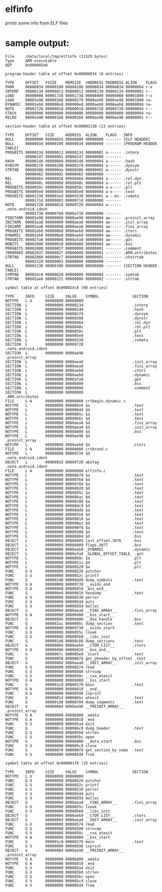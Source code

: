 elfinfo
=======

prints some info from ELF files

sample output:
==============

	File     /data/local/tmp/elfinfo (11529 bytes)
	Type     ARM executable
	OEP      0x000085e0 

	program-header table at offset 0x00000034 (8 entries) 

	TYPE     OFFSET   FSIZE    MEMSIZE  VADDRESS PADDRESS ALIGN    FLAGS
	PHDR     00000034 00000100 00000100 00008034 00008034 00000004 r-x
	INTERP   00000134 00000013 00000013 00008134 00008134 00000001 r--
	LOAD     00000000 00001738 00001738 00008000 00008000 00001000 r-x
	LOAD     00001e98 00000168 00000178 0000ae98 0000ae98 00001000 rw-
	DYNAMIC  00001eb8 000000e8 000000e8 0000aeb8 0000aeb8 00000004 rw-
	NOTE     00001720 00000018 00000018 00009720 00009720 00000004 r--
	STACK    00000000 00000000 00000000 00000000 00000000 00000004 rw-
	RELRO    00001e98 00000168 00000168 0000ae98 0000ae98 00000001 r--

	section-header table at offset 0x00002130 (23 entries) 

	TYPE     OFFSET   SIZE     ADDRESS  ALIGN    FLAGS   INFO
	NULL     00000000 00000034 00008000 00000000 ------- [ELF HEADER]
	NULL     00000034 00000100 00008034 00000000 ------- [PROGRAM HEADER TABLE]
	PROGBITS 00000134 00000013 00008134 00000001 a------ .interp
	         00000147 00000001 00008147 00000000 ------- 
	HASH     00000148 000000b0 00008148 00000004 a------ .hash
	DYNSYM   000001f8 00000190 000081f8 00000004 a------ .dynsym
	STRTAB   00000388 000000da 00008388 00000001 a------ .dynstr
	         00000462 00000002 00008462 00000000 ------- 
	REL      00000464 00000028 00008464 00000004 a------ .rel.dyn
	REL      0000048c 00000080 0000848c 00000004 a------ .rel.plt
	PROGBITS 0000050c 000000d4 0000850c 00000004 a-x---- .plt
	PROGBITS 000005e0 00000d50 000085e0 00000004 a-x---- .text
	PROGBITS 00001330 000003ed 00009330 00000001 a---ms- .rodata
	         0000171d 00000003 0000971d 00000000 ------- 
	NOTE     00001720 00000018 00009720 00000004 a------ .note.android.ident
	         00001738 00000760 0000a738 00000000 ------- 
	PINITARR 00001e98 00000008 0000ae98 00000004 aw----- .preinit_array
	INITARR  00001ea0 00000008 0000aea0 00000004 aw----- .init_array
	FINIARR  00001ea8 00000008 0000aea8 00000004 aw----- .fini_array
	PROGBITS 00001eb0 00000008 0000aeb0 00000004 aw----- .ctors
	DYNAMIC  00001eb8 000000e8 0000aeb8 00000004 aw----- .dynamic
	PROGBITS 00001fa0 00000060 0000afa0 00000004 aw----- .got
	NOBITS   00002000 00000010 0000b000 00000004 aw----- .bss
	PROGBITS 00002000 00000037 00000000 00000001 ------- .comment
	70000003 00002037 0000002f 00000000 00000001 ------- .ARM.attributes
	STRTAB   00002066 000000c7 00000000 00000001 ------- .shstrtab
	         0000212d 00000003 00000000 00000000 ------- 
	NULL     00002130 00000398 00000000 00000000 ------- [SECTION HEADER TABLE]
	SYMTAB   000024c8 00000620 00000000 00000004 ------- .symtab
	STRTAB   00002ae8 00000221 00000000 00000001 ------- .strtab

	symbol table at offset 0x000024c8 (98 entries) 

	TYPE     INFO     SIZE     VALUE    SYMBOL               SECTION
	NOTYPE   L U      00000000 00000000                      
	SECTION  L        00000000 00008134                      .interp
	SECTION  L        00000000 00008148                      .hash
	SECTION  L        00000000 000081f8                      .dynsym
	SECTION  L        00000000 00008388                      .dynstr
	SECTION  L        00000000 00008464                      .rel.dyn
	SECTION  L        00000000 0000848c                      .rel.plt
	SECTION  L        00000000 0000850c                      .plt
	SECTION  L        00000000 000085e0                      .text
	SECTION  L        00000000 00009330                      .rodata
	SECTION  L        00000000 00009720                      .note.android.ident
	SECTION  L        00000000 0000ae98                      .preinit_array
	SECTION  L        00000000 0000aea0                      .init_array
	SECTION  L        00000000 0000aea8                      .fini_array
	SECTION  L        00000000 0000aeb0                      .ctors
	SECTION  L        00000000 0000aeb8                      .dynamic
	SECTION  L        00000000 0000afa0                      .got
	SECTION  L        00000000 0000b000                      .bss
	SECTION  L        00000000 00000000                      .comment
	SECTION  L        00000000 00000000                      .ARM.attributes
	FILE     L A      00000000 00000000 crtbegin_dynamic.c   
	NOTYPE   L        00000000 000085e0 $a                   .text
	NOTYPE   L        00000000 00008644 $d                   .text
	NOTYPE   L        00000000 0000865c $a                   .text
	NOTYPE   L        00000000 0000866c $d                   .text
	NOTYPE   L        00000000 0000aea8 $d                   .fini_array
	NOTYPE   L        00000000 0000aea0 $d                   .init_array
	NOTYPE   L        00000000 0000b000 $d                   .bss
	NOTYPE   L        00000000 0000ae98 $d                   .preinit_array
	NOTYPE   L        00000000 0000aeb0 $d                   .ctors
	FILE     L A      00000000 00000000 crtbrand.c           
	NOTYPE   L        00000000 00009720 $d                   .note.android.ident
	OBJECT   L        00000018 00009720 abitag               .note.android.ident
	FILE     L A      00000000 00000000 elfinfo.c            
	NOTYPE   L        00000000 00008670 $a                   .text
	NOTYPE   L        00000000 00008764 $d                   .text
	NOTYPE   L        00000000 00008784 $a                   .text
	NOTYPE   L        00000000 00008928 $d                   .text
	NOTYPE   L        00000000 0000895c $a                   .text
	NOTYPE   L        00000000 00008bac $d                   .text
	NOTYPE   L        00000000 00008c08 $a                   .text
	NOTYPE   L        00000000 00008dc0 $d                   .text
	NOTYPE   L        00000000 00008dd8 $a                   .text
	NOTYPE   L        00000000 00008fe8 $d                   .text
	NOTYPE   L        00000000 00009018 $a                   .text
	NOTYPE   L        00000000 000090ec $d                   .text
	NOTYPE   L        00000000 000090f8 $a                   .text
	NOTYPE   L        00000000 00009308 $d                   .text
	NOTYPE   L        00000000 0000b004 $d                   .bss
	OBJECT   L        00000004 0000b004 last_offset.3076     .bss
	OBJECT   L        00000008 0000b008 flags.3077           .bss
	OBJECT   L        00000000 0000aeb8 _DYNAMIC             .dynamic
	OBJECT   L        00000000 0000afa0 _GLOBAL_OFFSET_TABLE_ .got
	NOTYPE   L        00000000 0000850c $a                   .plt
	NOTYPE   L        00000000 0000851c $d                   .plt
	NOTYPE   L        00000000 00008520 $a                   .plt
	FUNC     G U      00000000 00008520 putchar              
	FUNC     G U      00000000 0000852c printf               
	FUNC     G        00000240 00008dd8 dump_symbols         .text
	NOTYPE   G A      00000000 00009738 __exidx_end          
	NOTYPE   G A      00000000 0000b010 _bss_end__           
	FUNC     G        000000e0 00009018 hexdump              .text
	FUNC     G U      00000000 00008538 perror               
	FUNC     G U      00000000 00008544 puts                 
	FUNC     G U      00000000 00008550 malloc               
	OBJECT   G        00000004 0000aea8 __FINI_ARRAY__       .fini_array
	NOTYPE   G A      00000000 0000b000 __bss_start__        
	OBJECT   G        00000004 0000b000 __dso_handle         .bss
	FUNC     G        000002ac 0000895c dump_section         .text
	NOTYPE   G A      00000000 00009738 __exidx_start        
	FUNC     G U      00000000 0000855c lseek                
	FUNC     G U      00000000 00008568 __libc_init          
	FUNC     G        000001d0 00008c08 dump_sections        .text
	OBJECT   G        00000004 0000aeb0 __CTOR_LIST__        .ctors
	NOTYPE   G A      00000000 0000b010 __bss_end__          
	FUNC     G        0000007c 000085e0 _start               .text
	FUNC     G        00000050 00008670 get_pheader_by_offset .text
	OBJECT   G        00000004 0000aea0 __INIT_ARRAY__       .init_array
	FUNC     G U      00000000 00008574 read                 
	FUNC     G U      00000000 00008580 strncmp              
	FUNC     G U      00000000 0000858c __cxa_atexit         
	NOTYPE   G A      00000000 0000b000 __bss_start          
	FUNC     G        000001c0 00009170 main                 .text
	NOTYPE   G A      00000000 0000b010 __end__              
	FUNC     G U      00000000 00008598 isprint              
	FUNC     G        00000014 0000865c atexit               .text
	FUNC     G        000001d8 00008784 dump_segments        .text
	OBJECT   G        00000004 0000ae98 __PREINIT_ARRAY__    .preinit_array
	NOTYPE   G A      00000000 0000b000 _edata               
	NOTYPE   G A      00000000 0000b010 _end                 
	FUNC     G U      00000000 000085a4 exit                 
	FUNC     G        000000c4 000086c0 dump_header          .text
	FUNC     G U      00000000 000085b0 strlen               
	FUNC     G U      00000000 000085bc open                 
	NOTYPE   G        00000000 0000b000 __data_start         .bss
	FUNC     G U      00000000 000085c8 close                
	FUNC     G        00000078 000090f8 get_section_by_name  .text
	FUNC     G U      00000000 000085d4 free                 

	symbol table at offset 0x000001f8 (25 entries) 

	TYPE     INFO     SIZE     VALUE    SYMBOL               SECTION
	NOTYPE   L U      00000000 00000000                      
	FUNC     G U      00000000 00008520 putchar              
	FUNC     G U      00000000 0000852c printf               
	FUNC     G U      00000000 00008538 perror               
	FUNC     G U      00000000 00008544 puts                 
	FUNC     G U      00000000 00008550 malloc               
	OBJECT   G        00000004 0000aea8 __FINI_ARRAY__       .fini_array
	FUNC     G U      00000000 0000855c lseek                
	FUNC     G U      00000000 00008568 __libc_init          
	OBJECT   G        00000004 0000aeb0 __CTOR_LIST__        .ctors
	OBJECT   G        00000004 0000aea0 __INIT_ARRAY__       .init_array
	FUNC     G U      00000000 00008574 read                 
	FUNC     G U      00000000 00008580 strncmp              
	FUNC     G U      00000000 0000858c __cxa_atexit         
	NOTYPE   G A      00000000 0000b000 __bss_start          
	FUNC     G        000001c0 00009170 main                 .text
	FUNC     G U      00000000 00008598 isprint              
	OBJECT   G        00000004 0000ae98 __PREINIT_ARRAY__    .preinit_array
	NOTYPE   G A      00000000 0000b000 _edata               
	NOTYPE   G A      00000000 0000b010 _end                 
	FUNC     G U      00000000 000085a4 exit                 
	FUNC     G U      00000000 000085b0 strlen               
	FUNC     G U      00000000 000085bc open                 
	FUNC     G U      00000000 000085c8 close                
	FUNC     G U      00000000 000085d4 free                 

